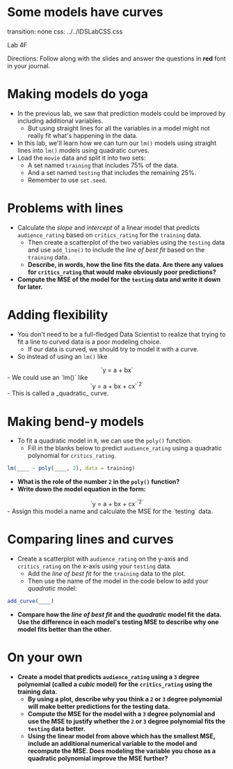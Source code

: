 Some models have curves
===
transition: none
css: ../../IDSLabCSS.css

Lab 4F

Directions: Follow along with the slides and answer the questions in **red** font in your journal.




Making models do yoga
===

- In the previous lab, we saw that prediction models could be improved by including additional variables.
    - But using straight lines for all the variables in a model might not really fit what's happening in the data.
- In this lab, we'll learn how we can turn our `lm()` models using straight lines into `lm()` models using quadratic curves.
- Load the `movie` data and split it into two sets:
    - A set named `training` that includes 75% of the data.
    - And a set named `testing` that includes the remaining 25%.
    - Remember to use `set.seed`.


Problems with lines
===

- Calculate the _slope_ and _intercept_ of a linear model that predicts `audience_rating` based on `critics_rating` for the `training` data.
    - Then create a scatterplot of the two variables using the `testing` data and use `add_line()` to include the _line of best fit_ based on the `training` data..
    - **Describe, in words, how the line fits the data. Are there any values for `critics_rating` that would make obviously poor predictions?**
- **Compute the MSE of the model for the `testing` data and write it down for later.**


Adding flexibility
===

- You don't need to be a full-fledged Data Scientist to realize that trying to fit a line to curved data is a poor modeling choice.
    - If our data is curved, we should try to model it with a curve.
- So instead of using an `lm()` like  
<center>`y = a + bx`</center>
- We could use an `lm()` like  
<center>`y = a + bx + cx`<sup>`2`</sup></center>
- This is called a _quadratic_ curve.


Making bend-y models
===

- To fit a quadratic model in `R`, we can use the `poly()` function.
    - Fill in the blanks below to predict `audience_rating` using a quadratic polynomial for `critics_rating`.


```r
lm(____ ~ poly(____, 2), data = training)
```

- **What is the role of the number `2` in the `poly()` function?**
- **Write down the model equation in the form:**
<center>`y = a + bx + cx`<sup>`2`</sup></center>
- Assign this model a name and calculate the MSE for the `testing` data.

Comparing lines and curves
===

- Create a scatterplot with `audience_rating` on the y-axis and `critics_rating` on the x-axis using your `testing` data.
    - Add the _line of best fit_ for the `training` data to the plot.
    - Then use the name of the model in the code below to add your _quadratic_ model:

```r
add_curve(____)
```

- **Compare how the _line of best fit_ and the _quadratic_ model fit the data. Use the difference in each model's testing MSE to describe why one model fits better than the other.**

On your own
===

- **Create a model that predicts `audience_rating` using a `3` degree polynomial (called a _cubic_ model) for the `critics_rating` using the training data.**
    - **By using a plot, describe why you think a `2` or `3` degree polynomial will make better predictions for the testing data.**
    - **Compute the MSE for the model with a `3` degree polynomial and use the MSE to justify whether the `2` or `3` degree polynomial fits the `testing` data better.**
    - **Using the linear model from above which has the smallest MSE, include an additional numerical variable to the model and recompute the MSE. Does modeling the variable you chose as a quadratic polynomial improve the MSE further?**
